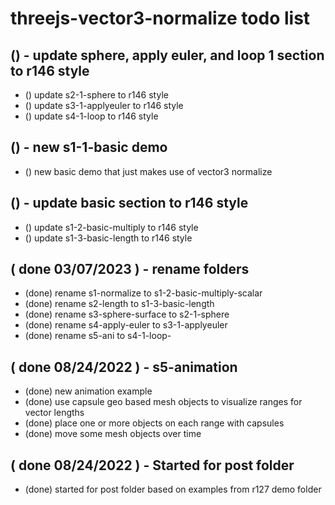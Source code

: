 # threejs-vector3-normalize todo list

## () - update sphere, apply euler, and loop 1 section to r146 style
* () update s2-1-sphere to r146 style
* () update s3-1-applyeuler to r146 style
* () update s4-1-loop to r146 style

## () - new s1-1-basic demo
* () new basic demo that just makes use of vector3 normalize

## () - update basic section to r146 style
* () update s1-2-basic-multiply to r146 style
* () update s1-3-basic-length to r146 style

## ( done 03/07/2023 ) - rename folders
* (done) rename s1-normalize to s1-2-basic-multiply-scalar
* (done) rename s2-length to s1-3-basic-length
* (done) rename s3-sphere-surface to s2-1-sphere
* (done) rename s4-apply-euler to s3-1-applyeuler
* (done) rename s5-ani to s4-1-loop-

## ( done 08/24/2022 ) - s5-animation
* (done) new animation example 
* (done) use capsule geo based mesh objects to visualize ranges for vector lengths
* (done) place one or more objects on each range with capsules
* (done) move some mesh objects over time

## ( done 08/24/2022 ) - Started for post folder
* (done) started for post folder based on examples from r127 demo folder

